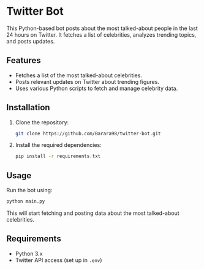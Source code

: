 
# Twitter Bot

This Python-based bot posts about the most talked-about people in the last 24 hours on Twitter. It fetches a list of celebrities, analyzes trending topics, and posts updates.

## Features

- Fetches a list of the most talked-about celebrities.
- Posts relevant updates on Twitter about trending figures.
- Uses various Python scripts to fetch and manage celebrity data.

## Installation

1. Clone the repository:

   ```bash
   git clone https://github.com/Barara98/twitter-bot.git
   ```

2. Install the required dependencies:

   ```bash
   pip install -r requirements.txt
   ```

## Usage

Run the bot using:

```bash
python main.py
```

This will start fetching and posting data about the most talked-about celebrities.

## Requirements

- Python 3.x
- Twitter API access (set up in `.env`)

